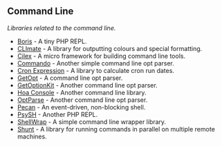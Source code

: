 ## Command Line
*Libraries related to the command line.*
* [Boris](https://github.com/d11wtq/boris) - A tiny PHP REPL.
* [CLImate](https://github.com/thephpleague/climate) - A library for outputting colours and special formatting.
* [Cilex](https://github.com/Cilex/Cilex) - A micro framework for building command line tools.
* [Commando](https://github.com/nategood/commando) - Another simple command line opt parser.
* [Cron Expression](https://github.com/mtdowling/cron-expression) - A library to calculate cron run dates.
* [GetOpt](https://github.com/ulrichsg/getopt-php) - A command line opt parser.
* [GetOptionKit](https://github.com/c9s/php-GetOptionKit) - Another command line opt parser.
* [Hoa Console](https://github.com/hoaproject/Console) - Another command line library.
* [OptParse](https://github.com/CHH/optparse) - Another command line opt parser.
* [Pecan](https://github.com/mcrumm/pecan) - An event-driven, non-blocking shell.
* [PsySH](https://github.com/bobthecow/psysh) - Another PHP REPL.
* [ShellWrap](https://github.com/MrRio/shellwrap) - A simple command line wrapper library.
* [Shunt](https://github.com/php-loep/shunt) - A library for running commands in parallel on multiple remote machines.
